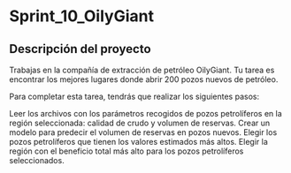 # Sprint_10_OilyGiant

## Descripción del proyecto

Trabajas en la compañía de extracción de petróleo OilyGiant. Tu tarea es encontrar los mejores lugares donde abrir 200 pozos nuevos de petróleo.

Para completar esta tarea, tendrás que realizar los siguientes pasos:

Leer los archivos con los parámetros recogidos de pozos petrolíferos en la región seleccionada: calidad de crudo y volumen de reservas.
Crear un modelo para predecir el volumen de reservas en pozos nuevos.
Elegir los pozos petrolíferos que tienen los valores estimados más altos.
Elegir la región con el beneficio total más alto para los pozos petrolíferos seleccionados.